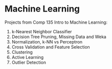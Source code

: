 Machine Learning
================

Projects from Comp 135 Intro to Machine Learning:

1.  k-Nearest Neighbor Classifier
2.  Decision Tree Pruning, Missing Data and Weka
3.  Normalization, k-NN vs Perceptron
4.  Cross Validation and Feature Selection
5.  Clustering
6.  Active Learning
7.  Outlier Detection
